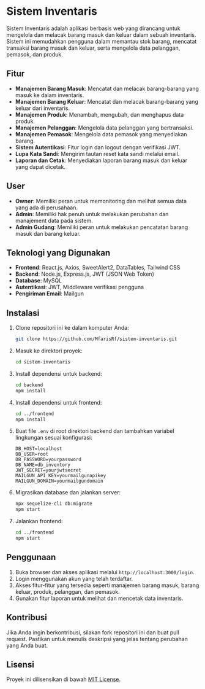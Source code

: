 # Sistem Inventaris

Sistem Inventaris adalah aplikasi berbasis web yang dirancang untuk mengelola dan melacak barang masuk dan keluar dalam sebuah inventaris. Sistem ini memudahkan pengguna dalam memantau stok barang, mencatat transaksi barang masuk dan keluar, serta mengelola data pelanggan, pemasok, dan produk.

## Fitur

- **Manajemen Barang Masuk**: Mencatat dan melacak barang-barang yang masuk ke dalam inventaris.
- **Manajemen Barang Keluar**: Mencatat dan melacak barang-barang yang keluar dari inventaris.
- **Manajemen Produk**: Menambah, mengubah, dan menghapus data produk.
- **Manajemen Pelanggan**: Mengelola data pelanggan yang bertransaksi.
- **Manajemen Pemasok**: Mengelola data pemasok yang menyediakan barang.
- **Sistem Autentikasi**: Fitur login dan logout dengan verifikasi JWT.
- **Lupa Kata Sandi**: Mengirim tautan reset kata sandi melalui email.
- **Laporan dan Cetak**: Menyediakan laporan barang masuk dan keluar yang dapat dicetak.

## User
- **Owner**: Memiliki peran untuk memonitoring dan melihat semua data yang ada di perusahaan.
- **Admin**: Memiliki hak penuh untuk melakukan perubahan dan manajement data pada sistem.
- **Admin Gudang**: Memiliki peran untuk melakukan pencatatan barang masuk dan barang keluar.
## Teknologi yang Digunakan

- **Frontend**: React.js, Axios, SweetAlert2, DataTables, Tailwind CSS
- **Backend**: Node.js, Express.js, JWT (JSON Web Token)
- **Database**: MySQL
- **Autentikasi**: JWT, Middleware verifikasi pengguna
- **Pengiriman Email**: Mailgun

## Instalasi

1. Clone repositori ini ke dalam komputer Anda:
    ```bash
    git clone https://github.com/MfarisRf/sistem-inventaris.git
    ```

2. Masuk ke direktori proyek:
    ```bash
    cd sistem-inventaris
    ```

3. Install dependensi untuk backend:
    ```bash
    cd backend
    npm install
    ```

4. Install dependensi untuk frontend:
    ```bash
    cd ../frontend
    npm install
    ```

5. Buat file `.env` di root direktori backend dan tambahkan variabel lingkungan sesuai konfigurasi:
    ```
    DB_HOST=localhost
    DB_USER=root
    DB_PASSWORD=yourpassword
    DB_NAME=db_inventory
    JWT_SECRET=yourjwtsecret
    MAILGUN_API_KEY=yourmailgunapikey
    MAILGUN_DOMAIN=yourmailgundomain
    ```

6. Migrasikan database dan jalankan server:
    ```bash
    npx sequelize-cli db:migrate
    npm start
    ```

7. Jalankan frontend:
    ```bash
    cd ../frontend
    npm start
    ```

## Penggunaan

1. Buka browser dan akses aplikasi melalui `http://localhost:3000/login`.
2. Login menggunakan akun yang telah terdaftar.
3. Akses fitur-fitur yang tersedia seperti manajemen barang masuk, barang keluar, produk, pelanggan, dan pemasok.
4. Gunakan fitur laporan untuk melihat dan mencetak data inventaris.

## Kontribusi

Jika Anda ingin berkontribusi, silakan fork repositori ini dan buat pull request. Pastikan untuk menulis deskripsi yang jelas tentang perubahan yang Anda buat.

## Lisensi

Proyek ini dilisensikan di bawah [MIT License](LICENSE).
